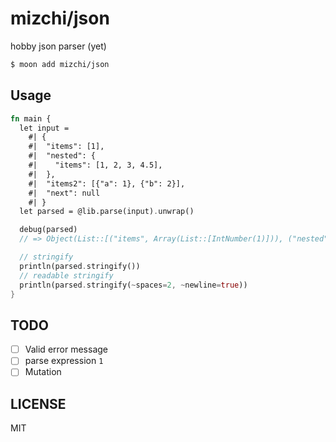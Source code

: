 # mizchi/json

hobby json parser (yet)

```bash
$ moon add mizchi/json
```

## Usage

```rust
fn main {
  let input =
    #| {
    #|  "items": [1],
    #|  "nested": {
    #|    "items": [1, 2, 3, 4.5],
    #|  },
    #|  "items2": [{"a": 1}, {"b": 2}],
    #|  "next": null
    #| }
  let parsed = @lib.parse(input).unwrap()

  debug(parsed)
  // => Object(List::[("items", Array(List::[IntNumber(1)])), ("nested", Object(List::[("items", Array(List::[IntNumber(1), IntNumber(2), IntNumber(3), DoubleNumber(4.5)]))])), ("items2", Array(List::[Object(List::[("a", IntNumber(1))]), Object(List::[("b", IntNumber(2))])])), ("next", Null)])

  // stringify
  println(parsed.stringify())
  // readable stringify
  println(parsed.stringify(~spaces=2, ~newline=true))
}
```

## TODO

- [ ] Valid error message
- [ ] parse expression `1`
- [ ] Mutation

## LICENSE

MIT